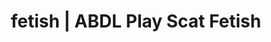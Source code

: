 ---
categories:
- NSFW Art
- Gender-Fluid
- Self-Pleasure
- Gothic Erotica
- Immersive Erotica
image: /assets/images/1747714216784.jpg
layout: post
schema:
  description: Premium adult content featuring ABDL Play, Scat Fetish. High-quality
    images with sensual themes.
  keywords:
  - ABDL Play
  - Gender-Fluid
  - Lingerie Art
  - Inclusive Desire
  - Interactive NSFW
  - Scat Fetish
  name: 1747714216784 | ABDL Play Scat Fetish
  type: VisualArtwork
seo:
  description: Featured content with exclusive Scat Fetish, ABDL Play. HD images available.
  keywords: Scat Fetish, ABDL Play
  og_image: /assets/images/1747714216784.jpg
  schema_type: VisualArtwork
tags:
- '#fetish'
- ABDL Play
- Scat Fetish
title: fetish | ABDL Play Scat Fetish
---